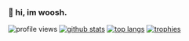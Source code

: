 ### 👋 hi, im woosh.

![profile views](https://komarev.com/ghpvc/?username=LetMeWoosh&color=blueviolet)
[![github stats](https://github-readme-stats.vercel.app/api?username=LetMeWoosh&show_icons=true&theme=nord)](https://github.com/LetMeWoosh)
[![top langs](https://github-readme-stats.vercel.app/api/top-langs/?username=LetMeWoosh&theme=nord)](https://github.com/LetMeWoosh)
[![trophies](https://github-profile-trophy.vercel.app/?username=LetMeWoosh&theme=nord&margin-w=15&margin-h=1&column=6)](https://github.com/LetMeWoosh)
